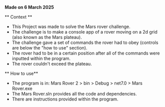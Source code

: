 **Made on 6 March 2025**

** Context **
- This Project was made to solve the Mars rover challenge.
- The challenge is to make a console app of a rover moving on a 2d grid (also known as the Mars plateau).
- The challenge gave a set of commands the rover had to obey (controls are below the "how to use" section).
- The rover had to be in a certain position after all of the commands were inputted within the program.
- The rover couldn't exceed the plateau.

** How to use**
- The program is in: Mars Rover 2 > bin > Debug > net7.0 > Mars Rover.exe
- The Mars Rover.sln provides all the code and dependencies.
- There are instructions provided within the program.
  
